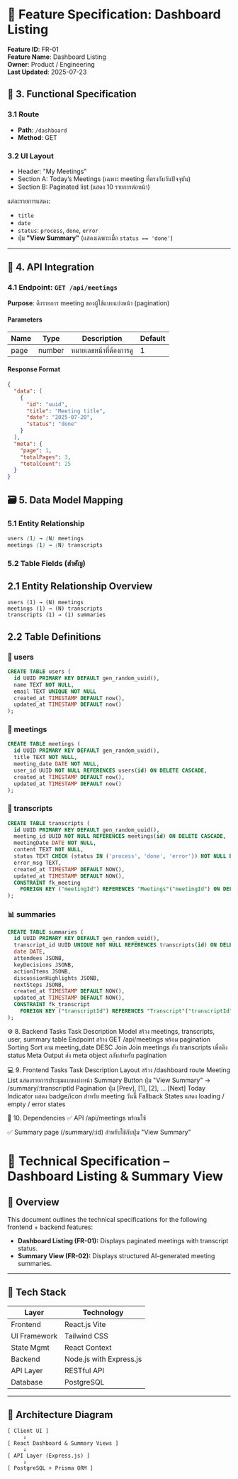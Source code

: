 # 📘 Feature Specification: Dashboard Listing

**Feature ID**: FR-01  
**Feature Name**: Dashboard Listing  
**Owner**: Product / Engineering  
**Last Updated**: 2025-07-23


## 🧱 3. Functional Specification

### 3.1 Route

- **Path**: `/dashboard`  
- **Method**: GET

### 3.2 UI Layout

- Header: "My Meetings"
- Section A: Today’s Meetings (เฉพาะ meeting ที่ตรงกับวันปัจจุบัน)
- Section B: Paginated list (แสดง 10 รายการต่อหน้า)

แต่ละรายการแสดง:

- `title`
- `date`
- `status`: `process`, `done`, `error`
- ปุ่ม **"View Summary"** (แสดงเฉพาะเมื่อ `status == 'done'`)

---

## 🔌 4. API Integration

### 4.1 Endpoint: `GET /api/meetings`

**Purpose**: ดึงรายการ meeting ของผู้ใช้แบบแบ่งหน้า (pagination)

#### Parameters

| Name | Type   | Description             | Default |
|------|--------|-------------------------|---------|
| page | number | หมายเลขหน้าที่ต้องการดู | 1       |

#### Response Format

```json
{
  "data": [
    {
      "id": "uuid",
      "title": "Meeting title",
      "date": "2025-07-20",
      "status": "done"
    }
  ],
  "meta": {
    "page": 1,
    "totalPages": 3,
    "totalCount": 25
  }
}

```
## 🗃️ 5. Data Model Mapping
### 5.1 Entity Relationship
```scss
users (1) → (N) meetings  
meetings (1) → (N) transcripts  
```

### 5.2 Table Fields (สำคัญ)
## 2.1 Entity Relationship Overview

```
users (1) → (N) meetings
meetings (1) → (N) transcripts  
transcripts (1) → (1) summaries
```

## 2.2 Table Definitions

### 🧑 users
```sql
CREATE TABLE users (
  id UUID PRIMARY KEY DEFAULT gen_random_uuid(),
  name TEXT NOT NULL,
  email TEXT UNIQUE NOT NULL
  created_at TIMESTAMP DEFAULT now(),
  updated_at TIMESTAMP DEFAULT now()
);
```

### 📅 meetings
```sql
CREATE TABLE meetings (
  id UUID PRIMARY KEY DEFAULT gen_random_uuid(),
  title TEXT NOT NULL,
  meeting_date DATE NOT NULL,
  user_id UUID NOT NULL REFERENCES users(id) ON DELETE CASCADE,
  created_at TIMESTAMP DEFAULT now(),
  updated_at TIMESTAMP DEFAULT now()
);
```

### 📝 transcripts
```sql
CREATE TABLE transcripts (
  id UUID PRIMARY KEY DEFAULT gen_random_uuid(),
  meeting_id UUID NOT NULL REFERENCES meetings(id) ON DELETE CASCADE,
  meetingDate DATE NOT NULL,
  content TEXT NOT NULL,
  status TEXT CHECK (status IN ('process', 'done', 'error')) NOT NULL DEFAULT 'process',
  error_msg TEXT,
  created_at TIMESTAMP DEFAULT NOW(),
  updated_at TIMESTAMP DEFAULT NOW(),
  CONSTRAINT fk_meeting
    FOREIGN KEY ("meetingId") REFERENCES "Meetings"("meetingId") ON DELETE CASCADE
);
```

### 📊 summaries
```sql
CREATE TABLE summaries (
  id UUID PRIMARY KEY DEFAULT gen_random_uuid(),
  transcript_id UUID UNIQUE NOT NULL REFERENCES transcripts(id) ON DELETE CASCADE,
  date DATE,
  attendees JSONB,
  keyDecisions JSONB,
  actionItems JSONB,
  discussionHighlights JSONB,
  nextSteps JSONB,
  created_at TIMESTAMP DEFAULT NOW(),
  updated_at TIMESTAMP DEFAULT NOW(),
  CONSTRAINT fk_transcript
    FOREIGN KEY ("transcriptId") REFERENCES "Transcript"("transcriptId") ON DELETE CASCADE
);
```


⚙️ 8. Backend Tasks
Task	Description
Model	สร้าง meetings, transcripts, user, summary table
Endpoint	สร้าง GET /api/meetings พร้อม pagination
Sorting	Sort ตาม meeting_date DESC
Join	Join meetings กับ transcripts เพื่อดึง status
Meta Output	ส่ง meta object กลับสำหรับ pagination

💻 9. Frontend Tasks
Task	Description
Layout	สร้าง /dashboard route
Meeting List	แสดงรายการประชุมแบบแบ่งหน้า
Summary Button	ปุ่ม "View Summary" → /summary/:transcriptId
Pagination	ปุ่ม [Prev], [1], [2], ... [Next]
Today Indicator	แสดง badge/icon สำหรับ meeting วันนี้
Fallback States	แสดง loading / empty / error states

📎 10. Dependencies
✅ API /api/meetings พร้อมใช้

✅ Summary page (/summary/:id) สำหรับใช้กับปุ่ม "View Summary"


# 🧠 Technical Specification – Dashboard Listing & Summary View

## 📁 Overview

This document outlines the technical specifications for the following frontend + backend features:

- **Dashboard Listing (FR-01):** Displays paginated meetings with transcript status.
- **Summary View (FR-02):** Displays structured AI-generated meeting summaries.

---

## 🧰 Tech Stack

| Layer        | Technology                           |
|--------------|---------------------------------------|
| Frontend     | React.js Vite          |
| UI Framework | Tailwind CSS                         |
| State Mgmt   | React Context   |
| Backend      | Node.js with Express.js              |
| API Layer    | RESTful API                          |
| Database     | PostgreSQL                           |
---

## 🧩 Architecture Diagram

```text
[ Client UI ]
     ↓
[ React Dashboard & Summary Views ]
     ↓
[ API Layer (Express.js) ]
     ↓
[ PostgreSQL + Prisma ORM ]

